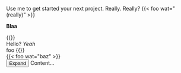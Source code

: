 Use me to get started your next project.
Really. Really? {{< foo wat="(really)" >}}

<html>

<b>Blaa</b>
<div>
{{<ping>}}
<div>
Hello? <i>Yeah</i>
</div>
<span>foo</span>
{{</ping>}}
</div>
<div>
  {{< foo wat="baz" >}}
</div>
<div x-data="{ open: false }">
  <button class="bg-pink-500 btn" @click="open = true">Expand</button>

  <span x-cloak x-show="open" x-transition.duration.500ms>
    Content...
  </span>
</div>

</html>
